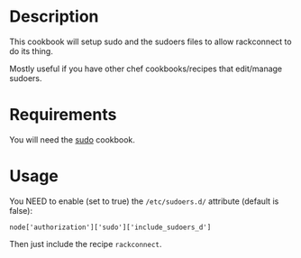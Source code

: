 Description
===========

This cookbook will setup sudo and the sudoers files to allow rackconnect to do its thing.

Mostly useful if you have other chef cookbooks/recipes that edit/manage sudoers.

Requirements
============

You will need the [sudo](http://ckbk.it/sudo) cookbook.

Usage
=====

You NEED to enable (set to true) the `/etc/sudoers.d/` attribute (default is false):

    node['authorization']['sudo']['include_sudoers_d']

Then just include the recipe `rackconnect`.